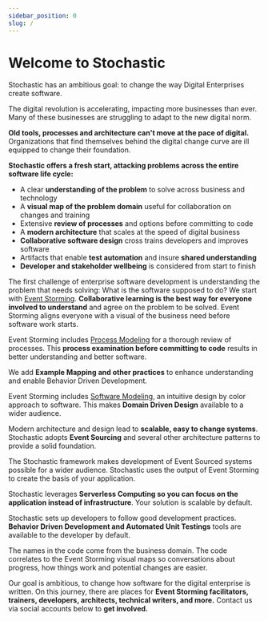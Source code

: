 ```yaml
---
sidebar_position: 0
slug: /
---
```


# Welcome to Stochastic

Stochastic has an ambitious goal: to change the way Digital Enterprises create software.

The digital revolution is accelerating, impacting more businesses than ever. Many of these businesses are struggling to adapt to the new digital norm.

**Old tools, processes and architecture can't move at the pace of digital.** Organizations that find themselves behind the digital change curve are ill equipped to change their foundation.

**Stochastic offers a fresh start, attacking problems across the entire software life cycle:**

- A clear **understanding of the problem** to solve across business and technology
- A **visual map of the problem domain** useful for collaboration on changes and training
- Extensive **review of processes** and options before committing to code
- A **modern architecture** that scales at the speed of digital business
- **Collaborative software design** cross trains developers and improves software
- Artifacts that enable **test automation** and insure **shared understanding**
- **Developer and stakeholder wellbeing** is considered from start to finish

The first challenge of enterprise software development is understanding the problem that needs solving: What is the software supposed to do? We start with [Event Storming](event-storming). **Collaborative learning is the best way for everyone involved to understand** and agree on the problem to be solved. Event Storming aligns everyone with a visual of the business need before software work starts.

Event Storming includes [Process Modeling](event-storming#process-modeling) for a thorough review of processes. This **process examination before committing to code** results in better understanding and better software. 

We add **Example Mapping and other practices** to enhance understanding and enable Behavior Driven Development.

Event Storming includes [Software Modeling](event-storming#software-modeling), an intuitive design by color approach to software. This makes **Domain Driven Design** available to a wider audience.

Modern architecture and design lead to **scalable, easy to change systems**. Stochastic adopts **Event Sourcing** and several other architecture patterns to provide a solid foundation.

The Stochastic framework makes development of Event Sourced systems possible for a wider audience. Stochastic uses the output of Event Storming to create the basis of your application. 

Stochastic leverages **Serverless Computing so you can focus on the application instead of infrastructure**. Your solution is scalable by default.

Stochastic sets up developers to follow good development practices. **Behavior Driven Development and Automated Unit Testings** tools are available to the developer by default. 

The names in the code come from the business domain. The code correlates to the Event Storming visual maps so conversations about progress, how things work and potential changes are easier.

Our goal is ambitious, to change how software for the digital enterprise is written. On this journey, there are places for **Event Storming facilitators, trainers, developers, architects, technical writers, and more.** Contact us via social accounts below to **get involved.**
